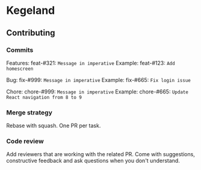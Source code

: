 # Kegeland

## Contributing

### Commits

Features: feat-#321: `Message in imperative`
Example: feat-#123: `Add homescreen`

Bug: fix-#999: `Message in imperative`
Example: fix-#665: `Fix login issue`

Chore: chore-#999: `Message in imperative`
Example: chore-#665: `Update React navigation from 8 to 9`

### Merge strategy

Rebase with squash. One PR per task.

### Code review

Add reviewers that are working with the related PR.
Come with suggestions, constructive feedback and ask questions when you don't understand.
